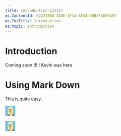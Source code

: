 ```yaml
---
title: Introduction-123123
ms.ContentId: 92221808-3DDE-4F1A-BE34-DEB2E30F8A97
ms.TocTitle: Introduction
ms.topic: Introduction
---
```


# Introduction

Coming soon !!!!! Kevin was here

<div class="twocolumnstyle">
 <!-- Content that will go into two columns. -->
</div>

# Using Mark Down	
This is quite easy.

![Girl Image](img/girl.png)

![Current Girl Image](girl.png)
